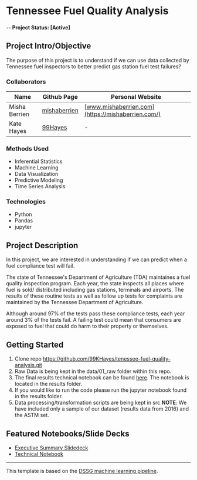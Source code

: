 # Tennessee Fuel Quality Analysis

#### -- Project Status: [Active]

## Project Intro/Objective
The purpose of this project is to understand if we can use data collected by Tennessee fuel inspectors to better predict gas station fuel test failures?

### Collaborators
|Name     |  Github Page   |  Personal Website  |
|---------|-----------------|--------------------|
|Misha Berrien | [mishaberrien](https://github.com/mishaberrien)| [www.mishaberrien.com](https://mishaberrien.com/)  |
|Kate Hayes| [99Hayes](https://github.com/99KHayes) | - |

### Methods Used
* Inferential Statistics
* Machine Learning
* Data Visualization
* Predictive Modeling
* Time Series Analysis

### Technologies
* Python
* Pandas
* jupyter

## Project Description
In this project, we are interested in understanding if we can predict when a fuel compliance test will fail.

The state of Tennessee's Department of Agriculture (TDA) maintaines a fuel quality inspection program. Each year, the state inspects all places where fuel is sold/ distributed including gas stations, terminals and airports. The results of these routine tests as well as follow up tests for complaints are maintained by the Tennessee Department of Agriculture.

Although around 97% of the tests pass these compliance tests, each year around 3% of the tests fail. A failing test could mean that consumers are exposed to fuel that could do harm to their property or themselves.

## Getting Started

1. Clone repo https://github.com/99KHayes/tenessee-fuel-quality-analysis.git
2. Raw Data is being kept in the data/01_raw folder within this repo.
3. The final results technical notebook can be found [here](https://mishaberrien.com/tenessee-fuel-quality-analysis/). The notebook is located in the results folder.
4. If you would like to run the code please run the jupyter notebook found in the results folder.
5. Data processing/transformation scripts are being kept in src
**NOTE**: We have included only a sample of our dataset (results data from 2016) and the ASTM set.  


## Featured Notebooks/Slide Decks
* [Executive Summary Slidedeck](link)
* [Technical Notebook](link)

---

This template is based on the [DSSG machine learning pipeline](https://github.com/dssg/hitchhikers-guide/tree/master/sources/curriculum/0_before_you_start/pipelines-and-project-workflow).
